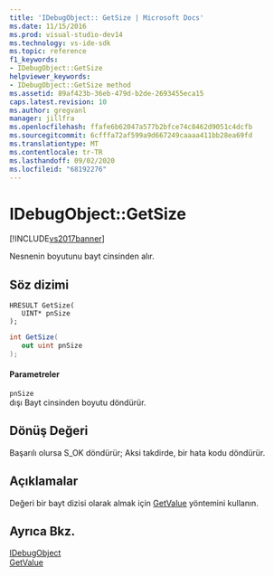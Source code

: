 ```yaml
---
title: 'IDebugObject:: GetSize | Microsoft Docs'
ms.date: 11/15/2016
ms.prod: visual-studio-dev14
ms.technology: vs-ide-sdk
ms.topic: reference
f1_keywords:
- IDebugObject::GetSize
helpviewer_keywords:
- IDebugObject::GetSize method
ms.assetid: 89af423b-36eb-479d-b2de-2693455eca15
caps.latest.revision: 10
ms.author: gregvanl
manager: jillfra
ms.openlocfilehash: ffafe6b62047a577b2bfce74c8462d9051c4dcfb
ms.sourcegitcommit: 6cfffa72af599a9d667249caaaa411bb28ea69fd
ms.translationtype: MT
ms.contentlocale: tr-TR
ms.lasthandoff: 09/02/2020
ms.locfileid: "68192276"
---
```

# <a name="idebugobjectgetsize"></a>IDebugObject::GetSize
[!INCLUDE[vs2017banner](../../../includes/vs2017banner.md)]

Nesnenin boyutunu bayt cinsinden alır.  
  
## <a name="syntax"></a>Söz dizimi  
  
```cpp#  
HRESULT GetSize(   
   UINT* pnSize  
);  
```  
  
```csharp  
int GetSize(  
   out uint pnSize  
);  
```  
  
#### <a name="parameters"></a>Parametreler  
 `pnSize`  
 dışı Bayt cinsinden boyutu döndürür.  
  
## <a name="return-value"></a>Dönüş Değeri  
 Başarılı olursa S_OK döndürür; Aksi takdirde, bir hata kodu döndürür.  
  
## <a name="remarks"></a>Açıklamalar  
 Değeri bir bayt dizisi olarak almak için [GetValue](../../../extensibility/debugger/reference/idebugobject-getvalue.md) yöntemini kullanın.  
  
## <a name="see-also"></a>Ayrıca Bkz.  
 [IDebugObject](../../../extensibility/debugger/reference/idebugobject.md)   
 [GetValue](../../../extensibility/debugger/reference/idebugobject-getvalue.md)
